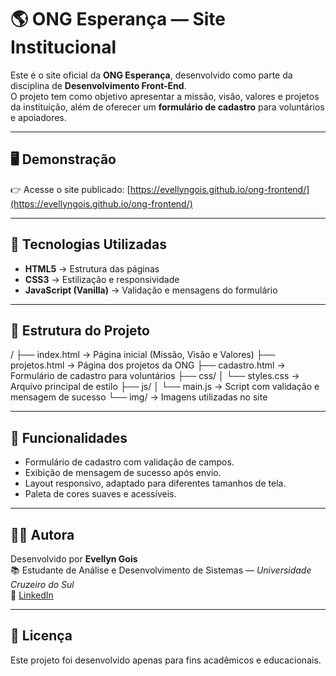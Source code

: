 # 🌎 ONG Esperança — Site Institucional

Este é o site oficial da **ONG Esperança**, desenvolvido como parte da disciplina de **Desenvolvimento Front-End**.  
O projeto tem como objetivo apresentar a missão, visão, valores e projetos da instituição, além de oferecer um **formulário de cadastro** para voluntários e apoiadores.

---

## 🖥️ Demonstração
👉 Acesse o site publicado: [https://evellyngois.github.io/ong-frontend/](https://evellyngois.github.io/ong-frontend/)

---

## 🧱 Tecnologias Utilizadas
- **HTML5** → Estrutura das páginas  
- **CSS3** → Estilização e responsividade  
- **JavaScript (Vanilla)** → Validação e mensagens do formulário  

---

## 📂 Estrutura do Projeto
/
├── index.html → Página inicial (Missão, Visão e Valores)
├── projetos.html → Página dos projetos da ONG
├── cadastro.html → Formulário de cadastro para voluntários
├── css/
│ └── styles.css → Arquivo principal de estilo
├── js/
│ └── main.js → Script com validação e mensagem de sucesso
└── img/ → Imagens utilizadas no site

---

## 🚀 Funcionalidades
- Formulário de cadastro com validação de campos.  
- Exibição de mensagem de sucesso após envio.  
- Layout responsivo, adaptado para diferentes tamanhos de tela.  
- Paleta de cores suaves e acessíveis.  

---

## 👩‍💻 Autora
Desenvolvido por **Evellyn Gois**  
📚 Estudante de Análise e Desenvolvimento de Sistemas — *Universidade Cruzeiro do Sul*  
🔗 [LinkedIn](https://www.linkedin.com/in/evellyngois)

---

## 📄 Licença
Este projeto foi desenvolvido apenas para fins acadêmicos e educacionais.

